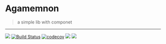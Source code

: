 # Agamemnon
> a simple lib with componet

---

![](https://img.shields.io/badge/Project-Agamemnon-red.svg)
[![Build Status](https://travis-ci.com/ZWkang/Agamemnon.svg?token=ua6xo631XYpvYJfry9i3&branch=master)](https://travis-ci.com/ZWkang/Agamemnon)
[![codecov](https://codecov.io/gh/ZWkang/Agamemnon/branch/master/graph/badge.svg?token=2PYU7ivbJz)](https://codecov.io/gh/ZWkang/Agamemnon)
![](https://img.shields.io/badge/language-javascript-green.svg)
![](https://img.shields.io/badge/license-MIT-000000.svg)
